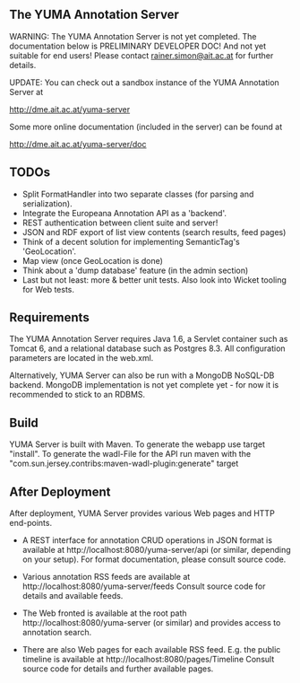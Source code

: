 The YUMA Annotation Server
--------------------------

WARNING: The YUMA Annotation Server is not yet completed. The documentation
below is PRELIMINARY DEVELOPER DOC! And not yet suitable for end users!
Please contact rainer.simon@ait.ac.at for further details.

UPDATE: You can check out a sandbox instance of the YUMA Annotation Server at

http://dme.ait.ac.at/yuma-server

Some more online documentation (included in the server) can be found at 

http://dme.ait.ac.at/yuma-server/doc

TODOs
-----

- Split FormatHandler into two separate classes (for parsing and serialization).
- Integrate the Europeana Annotation API as a 'backend'.
- REST authentication between client suite and server!
- JSON and RDF export of list view contents (search results, feed pages)
- Think of a decent solution for implementing SemanticTag's 'GeoLocation'.
- Map view (once GeoLocation is done)
- Think about a 'dump database' feature (in the admin section)
- Last but not least: more & better unit tests. Also look into Wicket tooling for
  Web tests.

Requirements
------------
The YUMA Annotation Server requires Java 1.6, a Servlet container such as
Tomcat 6, and a relational database such as Postgres 8.3. All configuration
parameters are located in the web.xml.

Alternatively, YUMA Server can also be run with a MongoDB NoSQL-DB backend.
MongoDB implementation is not yet complete yet - for now it is recommended
to stick to an RDBMS.

Build
-----
YUMA Server is built with Maven. To generate the webapp use target "install".
To generate the wadl-File for the API run maven with the "com.sun.jersey.contribs:maven-wadl-plugin:generate" target 

After Deployment
----------------
After deployment, YUMA Server provides various Web pages and HTTP end-points.

- A REST interface for annotation CRUD operations in JSON format is 
  available at http://localhost:8080/yuma-server/api (or similar, depending
  on your setup). For format documentation, please consult source code.
  
- Various annotation RSS feeds are available at 
  http://localhost:8080/yuma-server/feeds
  Consult source code for details and available feeds. 

- The Web fronted is available at the root path
  http://localhost:8080/yuma-server (or similar)
  and provides access to annotation search.
  
- There are also Web pages for each available RSS feed. E.g. the public
  timeline is available at
  http://localhost:8080/pages/Timeline
  Consult source code for details and further available pages.
